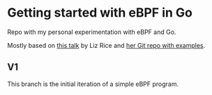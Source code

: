 # Getting started with eBPF in Go

Repo with my personal experimentation with eBPF and Go.

Mostly based on [this talk](youtube.com/watch?v=uBqRv8bDroc) by Liz Rice and [her Git repo with examples](https://github.com/lizrice/libbpfgo-beginners).

## V1

This branch is the initial iteration of a simple eBPF program.
